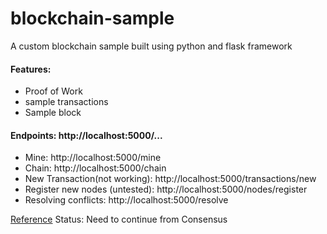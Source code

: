 # blockchain-sample
A custom blockchain sample built using python and flask framework

#### Features:
- Proof of Work
- sample transactions
- Sample block


#### Endpoints: http://localhost:5000/...
- Mine: http://localhost:5000/mine
- Chain: http://localhost:5000/chain
- New Transaction(not working): http://localhost:5000/transactions/new
- Register new nodes (untested): http://localhost:5000/nodes/register
- Resolving conflicts: http://localhost:5000/resolve



[Reference](https://hackernoon.com/learn-blockchains-by-building-one-117428612f46)
Status: Need to continue from Consensus
